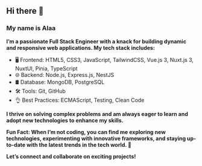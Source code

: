 ## Hi there 👋
### My name is Alaa
**I’m a passionate Full Stack Engineer with a knack for building dynamic and responsive web applications. My tech stack includes:**

-  🖥️ Frontend: HTML5, CSS3, JavaScript, TailwindCSS, Vue.js 3, Nuxt.js 3, NuxtUI, Pinia, TypeScript
-  🌐 Backend: Node.js, Express.js, NestJS
- 🛢 Database: MongoDB, PostgreSQL
- 🛠️ Tools: Git, GitHub
- 👌 Best Practices: ECMAScript, Testing, Clean Code

**I thrive on solving complex problems and am always eager to learn and adopt new technologies to enhance my skills.**

**Fun Fact: When I’m not coding, you can find me exploring new technologies, experimenting with innovative frameworks, and staying up-to-date with the latest trends in the tech world. 🚀**

**Let’s connect and collaborate on exciting projects!**
